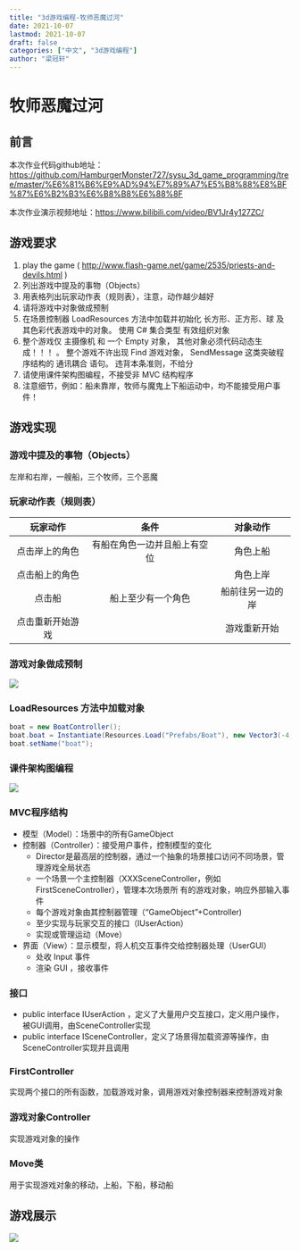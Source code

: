 ```yaml
---
title: "3d游戏编程-牧师恶魔过河"
date: 2021-10-07
lastmod: 2021-10-07
draft: false
categories: ["中文", "3d游戏编程"]
author: "梁冠轩"
---
```


# 牧师恶魔过河

## 前言

本次作业代码github地址：https://github.com/HamburgerMonster727/sysu_3d_game_programming/tree/master/%E6%81%B6%E9%AD%94%E7%89%A7%E5%B8%88%E8%BF%87%E6%B2%B3%E6%B8%B8%E6%88%8F

本次作业演示视频地址：https://www.bilibili.com/video/BV1Jr4y127ZC/

## 游戏要求

1. play the game ( http://www.flash-game.net/game/2535/priests-and-devils.html )
2. 列出游戏中提及的事物（Objects）
3. 用表格列出玩家动作表（规则表），注意，动作越少越好
4. 请将游戏中对象做成预制
5. 在场景控制器 LoadResources 方法中加载并初始化 长方形、正方形、球 及其色彩代表游戏中的对象。
   使用 C# 集合类型 有效组织对象
6. 整个游戏仅 主摄像机 和 一个 Empty 对象， 其他对象必须代码动态生成！！！ 。 整个游戏不许出现 Find 游戏对象， SendMessage 这类突破程序结构的 通讯耦合 语句。 违背本条准则，不给分
7. 请使用课件架构图编程，不接受非 MVC 结构程序
8. 注意细节，例如：船未靠岸，牧师与魔鬼上下船运动中，均不能接受用户事件！

## 游戏实现

### 游戏中提及的事物（Objects）

左岸和右岸，一艘船，三个牧师，三个恶魔

### 玩家动作表（规则表）

|     玩家动作     |             条件             |     对象动作     |
| :--------------: | :--------------------------: | :--------------: |
|  点击岸上的角色  | 有船在角色一边并且船上有空位 |     角色上船     |
|  点击船上的角色  |                              |     角色上岸     |
|      点击船      |      船上至少有一个角色      | 船前往另一边的岸 |
| 点击重新开始游戏 |                              |   游戏重新开始   |

### 游戏对象做成预制

![](https://gitee.com/liangguanxuan/md_pictures/raw/master/three/1%20(1).png)

### LoadResources 方法中加载对象

```c#
boat = new BoatController();
boat.boat = Instantiate(Resources.Load("Prefabs/Boat"), new Vector3(-4, -2, 0), Quaternion.identity) as GameObject;
boat.setName("boat");
```

### 课件架构图编程

![](https://gitee.com/liangguanxuan/md_pictures/raw/master/three/1%20(2).png)

### MVC程序结构

- 模型（Model）：场景中的所有GameObject
- 控制器（Controller）：接受用户事件，控制模型的变化
  - Director是最高层的控制器，通过一个抽象的场景接口访问不同场景，管理游戏全局状态
  - 一个场景一个主控制器（XXXSceneController，例如 FirstSceneController），管理本次场景所	有的游戏对象，响应外部输入事件
  - 每个游戏对象由其控制器管理（“GameObject”+Controller)
  - 至少实现与玩家交互的接口（IUserAction）
  - 实现或管理运动（Move）
- 界面（View）：显示模型，将人机交互事件交给控制器处理（UserGUI）
  - 处收 Input 事件
  - 渲染 GUI ，接收事件

### 接口

- public interface IUserAction ，定义了大量用户交互接口，定义用户操作，被GUI调用，由SceneController实现
- public interface ISceneController，定义了场景得加载资源等操作，由SceneController实现并且调用

### FirstController

实现两个接口的所有函数，加载游戏对象，调用游戏对象控制器来控制游戏对象

### 游戏对象Controller

实现游戏对象的操作

### Move类

用于实现游戏对象的移动，上船，下船，移动船

## 游戏展示

![](https://gitee.com/liangguanxuan/md_pictures/raw/master/three/1.png)

